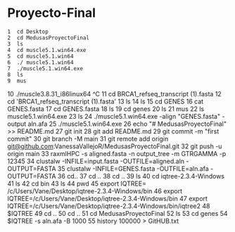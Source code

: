 # Proyecto-Final
    1  cd Desktop
    2  cd MedusasProyectoFinal
    3  ls
    4  cd muscle5.1.win64.exe
    5  cd muscle5.1.win64
    6  ./ muscle5.1.win64
    7  ./muscle5.1.win64.exe
    8  ls
    9  mus
   10  ./muscle3.8.31_i86linux64 ^C
   11  cd BRCA1_refseq_transcript (1).fasta
   12  cd 'BRCA1_refseq_transcript (1).fasta'
   13  ls
   14  ls
   15  cd GENES
   16  cat GENES.fasta
   17  cd GENES.fasta
   18  ls
   19  cd genes
   20  ls
   21  mus
   22  ls muscle5.1.win64.exe
   23  ls
   24  ./muscle5.1.win64.exe -align "GENES.fasta" -output aln.afa
   25  ./muscle5.1.win64.exe
   26  echo "# MedusasProyectoFinal" >> README.md
   27  git init
   28  git add README.md
   29  git commit -m "first commit"
   30  git branch -M main
   31  git remote add origin git@github.com:VanessaVallejoR/MedusasProyectoFinal.git
   32  git push -u origin main
   33  raxmlHPC -s aligned.fasta -n output_tree -m GTRGAMMA -p 12345
   34  clustalw -INFILE=input.fasta -OUTFILE=aligned.aln -OUTPUT=FASTA
   35  clustalw -INFILE=GENES.fasta -OUTFILE=aln.afa -OUTPUT=FASTA
   36  cd..
   37  cd ..
   38  cd ..
   39  ls
   40  cd iqtree-2.3.4-Windows
   41  ls
   42  cd bin
   43  ls
   44  pwd
   45  export IQTREE= /c/Users/Vane/Desktop/iqtree-2.3.4-Windows/bin
   46  export IQTREE=/c/Users/Vane/Desktop/iqtree-2.3.4-Windows/bin
   47  export IQTREE=/c/Users/Vane/Desktop/iqtree-2.3.4-Windows/bin/iqtree2
   48  $IQTREE
   49  cd ..
   50  cd ..
   51  cd MedusasProyectoFinal
   52  ls
   53  cd genes
   54  $IQTREE -s aln.afa -B 1000
   55  history 100000 > GitHUB.txt
